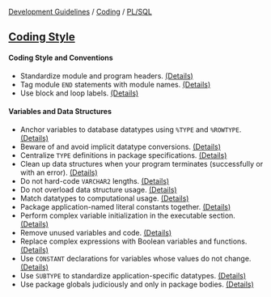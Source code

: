 [Development Guidelines](../../../README.md) / [Coding](../../../README.md#coding) / [PL/SQL](../../../README.md#coding_pl_sql)

## [Coding Style](../../../README.md#coding_pl_sql_coding_style)

#### Coding Style and Conventions

- Standardize module and program headers. [(Details)](coding_style/StdHeader.md) <a name="StdHeader"></a>
- Tag module `END` statements with module names. [(Details)](coding_style/TagEND.md) <a name="TagEnd"></a>
- Use block and loop labels. [(Details)](coding_style/UseLabels.md) <a name="UseLabels"></a>

#### Variables and Data Structures

- Anchor variables to database datatypes using `%TYPE` and `%ROWTYPE`. [(Details)](coding_style/AnchorTypes.md) <a name="AnchorTypes"></a>
- Beware of and avoid implicit datatype conversions. [(Details)](coding_style/NoImplicit.md) <a name="NoImplicit"></a>
- Centralize `TYPE` definitions in package specifications. [(Details)](coding_style/CentralizeTypes.md) <a name="CentralizeTypes"></a>
- Clean up data structures when your program terminates (successfully or with an error). [(Details)](coding_style/CleanUpDS.md) <a name="CleanUpDS"></a>
- Do not hard-code `VARCHAR2` lengths. [(Details)](coding_style/HardcodeVarchar2.md) <a name="HardcodeVarchar2"></a>
- Do not overload data structure usage. [(Details)](coding_style/OverloadDS.md) <a name="OverloadDS"></a>
- Match datatypes to computational usage. [(Details)](coding_style/MatchDataTypes.md) <a name="MatchDataTypes"></a>
- Package application-named literal constants together. [(Details)](coding_style/PackAppConst.md) <a name="PackAppConst"></a>
- Perform complex variable initialization in the executable section. [(Details)](coding_style/ComplexExec.md) <a name="ComplexExec"></a>
- Remove unused variables and code. [(Details)](coding_style/RemoveUnused.md) <a name="RemoveUnused"></a>
- Replace complex expressions with Boolean variables and functions. [(Details)](coding_style/ComplexBoolean.md) <a name="ComplexBoolean"></a>
- Use `CONSTANT` declarations for variables whose values do not change. [(Details)](coding_style/UseConstant.md) <a name="UseConstant"></a>
- Use `SUBTYPE` to standardize application-specific datatypes. [(Details)](coding_style/UseSubtype.md) <a name="UseSubtype"></a>
- Use package globals judiciously and only in package bodies. [(Details)](coding_style/PackageGlobals.md) <a name="PackageGlobals"></a>
